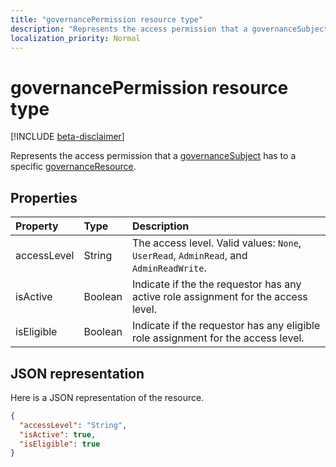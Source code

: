 ```yaml
---
title: "governancePermission resource type"
description: "Represents the access permission that a governanceSubject has to a specific governanceResource.  "
localization_priority: Normal
---
```


# governancePermission resource type

[!INCLUDE [beta-disclaimer](../../includes/beta-disclaimer.md)]

Represents the access permission that a [governanceSubject](../resources/governancesubject.md) has to a specific [governanceResource](../resources/governanceresource.md).  


## Properties
| Property	   | Type	|Description|
|:---------------|:--------|:----------|
|accessLevel|String|The access level. Valid values: ``None``, ``UserRead``, ``AdminRead``, and ``AdminReadWrite``.|
|isActive|Boolean|Indicate if the the requestor has any active role assignment for the access level.|
|isEligible|Boolean|Indicate if the requestor has any eligible role assignment for the access level.|

## JSON representation

Here is a JSON representation of the resource.
<!-- {
  "blockType": "resource",
  "optionalProperties": [

  ],
  "@odata.type": "microsoft.graph.governancePermission"
}-->
```json
{
  "accessLevel": "String",
  "isActive": true,
  "isEligible": true
}

```
<!--
{
  "type": "#page.annotation",
  "suppressions": [
    "Error: /api-reference/beta/resources/governancepermission.md:\r\n      Exception processing links.\r\n    System.ArgumentException: Link Definition was null. Link text: !INCLUDE [beta-disclaimer](../../includes/beta-disclaimer.md)\r\n      at ApiDoctor.Validation.DocFile.get_LinkDestinations()\r\n      at ApiDoctor.Validation.DocSet.ValidateLinks(Boolean includeWarnings, String[] relativePathForFiles, IssueLogger issues, Boolean requireFilenameCaseMatch, Boolean printOrphanedFiles)"
  ]
}
-->
